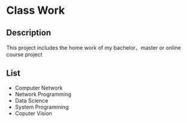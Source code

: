 # Class Work

## Description
This project includes the home work of my bachelor、master or online course project

## List
- Computer Network
- Network Programming
- Data Science
- System Programming
- Coputer Vision